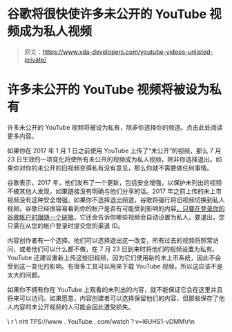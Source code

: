 # 谷歌将很快使许多未公开的 YouTube 视频成为私人视频

> 原文：<https://www.xda-developers.com/youtube-videos-unlisted-private/>

# 许多未公开的 YouTube 视频将被设为私有

许多未公开的 YouTube 视频将被设为私有，除非你选择你的频道。点击此处阅读更多内容。

如果你在 2017 年 1 月 1 日之前使用 YouTube 上传了“未公开”的视频，那么 7 月 23 日生效的一项变化将使所有未公开的视频成为私人视频，除非你选择退出。如果你对你的未公开的旧视频变得私有没有意见，那么你就不需要做任何事情。

谷歌表示，2017 年，他们发布了一个更新，包括安全增强，以保护未列出的视频不被其他人发现，如果链接没有明确与他们分享的话。2017 年之前上传的未上市视频没有这种安全增强，如果你不选择退出频道，谷歌将强行将旧视频切换到私人视频。谷歌已经很容易看到你的帐户是否有可能受到影响的内容[，只要在登录你的谷歌帐户时跟随一个链接](https://support.google.com/youtube/contact/older_unlisted_update)，它还会告诉你哪些视频会自动设置为私人。要退出，您只需在从您的帐户登录时提交您的渠道 ID。

内容创作者有一个选择。他们可以选择退出这一改变，所有过去的视频将照常访问，或者他们可以什么都不做，在 7 月 23 日到来时将他们的视频设置为私有。YouTube 还建议重新上传这些旧视频，因为它们使用新的未上市系统，因此不会受到这一变化的影响。有很多工具可以用来下载 YouTube 视频，所以这应该不是太大的问题。

如果你不拥有你在 YouTube 上观看的未列出的内容，就不能保证它会在这里并且将来可以访问。如果愿意，内容创建者可以选择保留他们的内容，但那些保存了他人内容的未公开视频的人可能会因此遭受损失。

\ r \ nht TPS://www . YouTube . com/watch？v=l6UHS1-vDMM\r\n